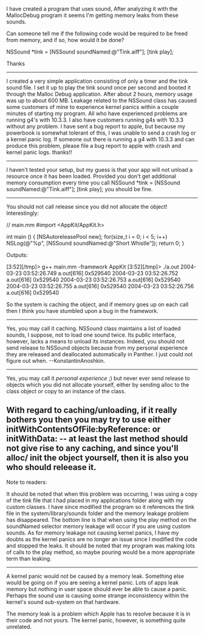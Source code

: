 I have created a program that uses sound, After analyzing it with the MallocDebug program it seems I'm getting memory leaks from these sounds.

Can someone tell me if the following code would be required to be freed from memory, and if so, how would it be done?

NSSound *tink = [NSSound soundNamed:@"Tink.aiff"];
        [tink play];

Thanks

----

I created a very simple application consisting of only a timer and the tink sound file. I set it up to play the tink sound once per second and booted it through the Malloc Debug application. After about 2 hours, memory usage was up to about 600 MB.  Leakage related to the NSSound class has caused some customers of mine to experience kernel panics within a couple minutes of starting my program. All who have experienced problems are running g4's with 10.3.3. I also have customers running g4s with 10.3.3 without any problem. I have sent a bug report to apple, but because my powerbook is somewhat tolerant of this, I was unable to send a crash log or a kernel panic log. If someone out there is running a g4 with 10.3.3 and can produce this problem, please file a bug report to apple with crash and kernel panic logs. thanks!!

----
I haven't tested your setup, but my guess is that your app will not unload a resource once it has been loaded.  Provided you don't get additional memory consumption every time you call      NSSound *tink = [NSSound soundNamed:@"Tink.aiff"];
        [tink play];
  you should be fine.  

----

You should not call     release since you did not allocate the object! Interestingly:

    
// main.mm
#import <AppKit/AppKit.h>

int main ()
{
   [NSAutoreleasePool new];
   for(size_t i = 0; i < 5; i++)
      NSLog(@"%p", [NSSound soundNamed:@"Short Whistle"]);
   return 0;
}

Outputs:
    
[3:52][/tmp]> g++ main.mm -framework AppKit
[3:52][/tmp]> ./a.out
2004-03-23 03:52:26.749 a.out[616] 0x529540
2004-03-23 03:52:26.752 a.out[616] 0x529540
2004-03-23 03:52:26.753 a.out[616] 0x529540
2004-03-23 03:52:26.755 a.out[616] 0x529540
2004-03-23 03:52:26.756 a.out[616] 0x529540

So the system is caching the object, and if memory goes up on each call then I think you have stumbled upon a bug in the framework.

----

Yes, you may call it caching. NSSound class maintains a list of loaded sounds, I suppose, not to load one sound twice. Its public interface, however, lacks a means to unload its instances. Indeed, you should not send     release to NSSound objects because from my personal experience they are released and deallocated automatically in Panther. I just could not figure out when. --KonstantinAnoshkin.

----

Yes, you may call it *personal experience* ;) but never ever send     release to objects which you did not allocate yourself, either by sending     alloc to the class object or     copy to an instance of the class.

With regard to caching/unloading, if it really bothers you then you may try to use either     initWithContentsOfFile:byReference: or     initWithData: -- at least the last method should not give rise to any caching, and since you'll     alloc/    init the object yourself, then it is also you who should     releease it.
----

Note to readers:

It should be noted that when this problem was occurring, I was using  a copy of the tink file that I had placed in my applications folder along with my custom classes. I have since modified the program so it references the tink file in the system/library/sounds folder and the memory leakage problem has disappeared. The bottom line is that when using the play method on the soundNamed selector memory leakage will occur if you are using custom sounds. As for memory leakage not causing kernel panics, I have my doubts as the kernel panics are no longer an issue since I modified the code and stopped the leaks. It should be noted that my program was making lots of calls to the play method, so maybe pouring would be a more appropriate term than leaking.

----

A kernel panic would not be caused by a memory leak.  Something else would be going on if you are seeing a kernel panic.  Lots of apps leak memory but nothing in user space should ever be able to cause a panic.  Perhaps the sound use is causing some strange inconsistency within the kernel's sound sub-system on that hardware.

The memory leak is a problem which Apple has to resolve because it is in their code and not yours.  The kernel panic, however, is something quite unrelated.
